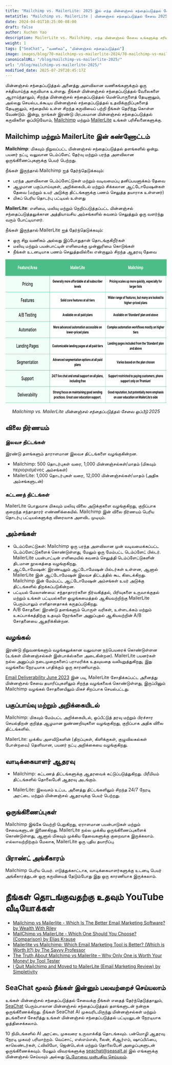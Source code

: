 ```yaml
---
title: "Mailchimp vs. MailerLite: 2025 இல் எந்த மின்னஞ்சல் சந்தைப்படுத்தல் சேவை உங்களுக்கு சரியானது?"
metatitle: "Mailchimp vs. MailerLite | மின்னஞ்சல் சந்தைப்படுத்தல் சேவை 2025?"
date: 2024-04-01T10:25:00-08:00
draft: false
author: Xuchen Yao
description: MailerLite vs. Mailchimp, எந்த மின்னஞ்சல் சேவை உங்களுக்கு சரியானது? எங்களின் ஆழமான ஒப்பீடு அம்சங்கள், விலை மற்றும் பலவற்றைப் பிரிக்கிறது.
weight: 1
tags: ["SeaChat", "வணிகம்", "மின்னஞ்சல் சந்தைப்படுத்தல்"]
image: images/blog/70-mailchimp-vs-mailerlite-2024/70-mailchimp-vs-mailerlite-2024.jpg
canonicalURL: "/blog/mailchimp-vs-mailerlite-2025/"
url: "/blog/mailchimp-vs-mailerlite-2025/"
modified_date: 2025-07-29T20:45:17Z
---
```


மின்னஞ்சல் சந்தைப்படுத்தல் அனைத்து அளவிலான வணிகங்களுக்கும் ஒரு சக்திவாய்ந்த கருவியாக உள்ளது. நீங்கள் மின்னஞ்சல் சந்தைப்படுத்தல் வேலைகளை ஆராய்ந்தாலும், சிறந்த மின்னஞ்சல் சந்தைப்படுத்தல் மென்பொருளைத் தேடினாலும், அல்லது செயல்படக்கூடிய மின்னஞ்சல் சந்தைப்படுத்தல் உதவிக்குறிப்புகளைத் தேடினாலும், சந்தையில் உள்ள சிறந்த கருவியைப் பற்றி நீங்கள் தெரிந்து கொள்ள வேண்டும். இன்று, நாங்கள் இரண்டு பிரபலமான மின்னஞ்சல் சந்தைப்படுத்தல் கருவிகளை ஒப்பிடுவோம், [Mailchimp](https://mailchimp.com/) மற்றும் [MailerLite](https://www.mailerlite.com/) உங்கள் பரிசீலனைகளுக்கு.


## Mailchimp மற்றும் MailerLite இன் கண்ணோட்டம்

**Mailchimp**: மிகவும் நிறுவப்பட்ட மின்னஞ்சல் சந்தைப்படுத்தல் தளங்களில் ஒன்று. பயனர் நட்பு, வலுவான டெம்ப்ளேட் தேர்வு மற்றும் பரந்த அளவிலான ஒருங்கிணைப்புகளுக்கு பெயர் பெற்றது.

நீங்கள் இருந்தால் Mailchimp ஐத் தேர்ந்தெடுக்கவும்:

- பரந்த அளவிலான டெம்ப்ளேட்டுகள் மற்றும் வடிவமைப்பு தனிப்பயனாக்கம் தேவை
- ஆழமான பகுப்பாய்வுகள், அறிக்கையிடல் மற்றும் சிக்கலான ஆட்டோமேஷன்கள் தேவை (மற்றும் உயர் அடுக்கு திட்டங்களுக்கு பணம் செலுத்த தயாராக உள்ளனர்)
- மிகப் பெரிய தொடர்பு பட்டியல் உள்ளது



**MailerLite**: எளிமை, மலிவு மற்றும் நெறிப்படுத்தப்பட்ட மின்னஞ்சல் சந்தைப்படுத்தலுக்கான அத்தியாவசிய அம்சங்களில் கவனம் செலுத்தும் ஒரு வளர்ந்து வரும் போட்டியாளர்.

நீங்கள் இருந்தால் MailerLite ஐத் தேர்ந்தெடுக்கவும்:

- ஒரு சிறு வணிகம் அல்லது இப்போதுதான் தொடங்குகிறீர்கள்
- மலிவு மற்றும் பயன்பாட்டின் எளிமைக்கு முன்னுரிமை கொடுங்கள்
- நீங்கள் உடனடியாக பணம் செலுத்தவில்லை என்றாலும் சிறந்த ஆதரவு தேவை

<center>
<img height="450px" src="/images/blog/70-mailchimp-vs-mailerlite-2024/mailchimp-and-mailerlite-email-marketing-service-comparison-2024.png" alt="Mailchimp vs. MailerLite மின்னஞ்சல் சந்தைப்படுத்தல் சேவை ஒப்பீடு 2025"/>

*Mailchimp vs. MailerLite மின்னஞ்சல் சந்தைப்படுத்தல் சேவை ஒப்பீடு 2025*
</center>

## விலை நிர்ணயம்

### இலவச திட்டங்கள்

இரண்டு தளங்களும் தாராளமான இலவச திட்டங்களை வழங்குகின்றன.

- Mailchimp: 500 தொடர்புகள் வரை, 1,000 மின்னஞ்சல்கள்/மாதம் (மிகவும் περιορισμένες அம்சங்கள்)
- MailerLite: 1,000 தொடர்புகள் வரை, 12,000 மின்னஞ்சல்கள்/மாதம் (அதிக அம்சங்களுடன்)

### கட்டணத் திட்டங்கள்
MailerLite பொதுவாக மிகவும் மலிவு விலை அடுக்குகளை வழங்குகிறது, குறிப்பாக குறைந்த சந்தாதாரர் எண்ணிக்கையில். Mailchimp இன் விலை நிர்ணயம் பெரிய தொடர்பு பட்டியல்களுக்கு விரைவாக அளவிட முடியும்.

## அம்சங்கள்


- டெம்ப்ளேட்டுகள்: Mailchimp ஒரு பரந்த அளவிலான முன் வடிவமைக்கப்பட்ட டெம்ப்ளேட்டுகளைக் கொண்டுள்ளது, மேலும் ஒரு மேம்பட்ட டெம்ப்ளேட் பில்டர். MailerLite பயன்பாட்டின் எளிமையில் கவனம் செலுத்தி டெம்ப்ளேட்டுகளின் திடமான நூலகத்தை வழங்குகிறது.
- ஆட்டோமேஷன்: இரண்டிலும் ஆட்டோமேஷன் பில்டர்கள் உள்ளன, ஆனால் MailerLite இன் ஆட்டோமேஷன் இலவச திட்டத்தில் கூட கிடைக்கிறது. Mailchimp இன் மேம்பட்ட ஆட்டோமேஷன் அம்சங்கள் உயர் அடுக்கு திட்டங்களில் திறக்கப்படுகின்றன.
- பட்டியல் மேலாண்மை: சந்தாதாரர்களை நிர்வகித்தல், பிரிவுகளை உருவாக்குதல் மற்றும் உங்கள் பட்டியல்களை ஒழுங்கமைத்தல் ஆகியவற்றிற்கு MailerLite பெரும்பாலும் எளிதானதாகக் கருதப்படுகிறது.
- A/B சோதனை: இரண்டு தளங்களும் பொருள் வரிகள், உள்ளடக்கம் மற்றும் உகப்பாக்கத்திற்கு உதவும் நேரங்களை அனுப்புதல் ஆகியவற்றின் A/B சோதனையை ஆதரிக்கின்றன.


## வழங்கல்

இரண்டு நிறுவனங்களும் வழங்கலுக்கான வலுவான நற்பெயரைக் கொண்டுள்ளன (உங்கள் மின்னஞ்சல்கள் இன்பாக்ஸ்களை அடைகின்றன). MailerLite பயனர்கள் நல்ல அனுப்பும் நடைமுறைகளைப் பராமரிக்க உதவுவதை வலியுறுத்துகிறது, இது வழங்கலை நேரடியாக பாதிக்கும் ஒரு காரணியாகும்.

[​​Email Deliverability June 2023](https://www.emailtooltester.com/en/blog/email-deliverability-june-2023/) இன் படி, MailerLite சோதிக்கப்பட்ட அனைத்து மின்னஞ்சல் சேவை தயாரிப்புகளிலும் சிறந்த வழங்கலைக் கொண்டுள்ளது, இருப்பினும் Mailchimp வழங்கல் சோதனையிலும் மிகச் சிறப்பாக செயல்பட்டது.

## பகுப்பாய்வு மற்றும் அறிக்கையிடல்

Mailchimp: மிகவும் மேம்பட்ட அறிக்கையிடல், ஒப்பீட்டுத் தரவு மற்றும் பிரச்சார செயல்திறன் குறித்த ஆழமான நுண்ணறிவுகளை வழங்குகிறது, குறிப்பாக அதிக விலை திட்டங்களில்.

MailerLite: முக்கிய அளவீடுகளின் (திறப்புகள், கிளிக்குகள், குழுவிலகல்கள் போன்றவை) தெளிவான, பயனர் நட்பு அறிக்கையை வழங்குகிறது.

## வாடிக்கையாளர் ஆதரவு

- Mailchimp: கட்டணத் திட்டங்களுக்கு ஆதரவைக் கட்டுப்படுத்துகிறது. பிரீமியம் திட்டங்களில் தொலைபேசி ஆதரவு அடங்கும்.

- MailerLite: இலவசம் உட்பட அனைத்து திட்டங்களிலும் சிறந்த 24/7 நேரடி அரட்டை மற்றும் மின்னஞ்சல் ஆதரவுக்கு பெயர் பெற்றது.

## ஒருங்கிணைப்புகள்
Mailchimp இங்கே வெற்றி பெறுகிறது, ஏராளமான பயன்பாடுகள் மற்றும் சேவைகளுடன் இணைகிறது. MailerLite நல்ல முக்கிய ஒருங்கிணைப்புகளைக் கொண்டுள்ளது, ஆனால் மிகவும் முக்கிய தேவைகளுக்கு குறைவாக இருக்கலாம். எல்லாவற்றிற்கும் மேலாக, MailerLite ஒரு புதிய தயாரிப்பு.

## பிராண்ட் அங்கீகாரம்
Mailchimp பெரிய பெயர். எடுத்துக்காட்டாக, வாடிக்கையாளர்களுக்கு உடனடி பெயர் அங்கீகாரத்துடன் ஒரு கருவியைத் தேடும்போது இது ஒரு காரணியாக இருக்கலாம்.


# நீங்கள் தொடங்குவதற்கு உதவும் YouTube வீடியோக்கள்

- [Mailchimp vs Mailerlite - Which Is The Better Email Marketing Software? by Wealth With Riley](https://www.youtube.com/watch?v=lYaWNT4GqFM)
- [MailChimp vs MailerLite - Which One Should You Choose? (Comparison) by Elias Krause](https://www.youtube.com/watch?v=aKjYio1rJcA)
- [Mailerlite vs Mailchimp: Which Email Marketing Tool is Better? (Which is Worth It?) by The Savvy Professor](https://www.youtube.com/watch?v=4mmyr8pV9as)
- [The Truth About Mailchimp vs Mailerlite – Why Only One is Worth Your Money! by Tool Tester](https://www.youtube.com/watch?v=93jal7psCzE)
- [I Quit Mailchimp and Moved to MailerLite (Email Marketing Review) by Simpletivity](https://www.youtube.com/watch?v=75Bu2NmqE9o)

## SeaChat மூலம் நீங்கள் இன்னும் பலவற்றைச் செய்யலாம்

உங்கள் மின்னஞ்சல் சந்தைப்படுத்தல் சேவைக்கு நீங்கள் எதைத் தேர்ந்தெடுத்தாலும், [SeaChat](https://chat.seasalt.ai/?utm_source=blog) பெரும்பாலான மின்னஞ்சல் சந்தைப்படுத்தல் தளங்களுடன் நன்றாக ஒருங்கிணைக்கிறது. நீங்கள் SeaChat AI முகவரிடமிருந்து மின்னஞ்சல்கள் மற்றும் தடங்களைச் சேகரித்து உங்கள் மின்னஞ்சல் சந்தைப்படுத்தல் பட்டியலுடன் நேரடியாக ஒத்திசைக்கலாம்.

10 நிமிடங்களில் AI அரட்டை முகவரை உருவாக்கித் தொடங்கவும். பன்மொழி ஆதரவு. நேரடி முகவர் பரிமாற்றம். வெப்சாட், எஸ்எம்எஸ், லைன், சிஆர்எம், ஷாப்பிஃபை, காலெண்டர்கள், ட்விலியோ, ஜென்டெஸ்க் மற்றும் தொலைபேசி அழைப்புகளுடன் ஒருங்கிணைக்கவும். மேலும் விவரங்களுக்கு [seachat@seasalt.ai](mailto:seameet@seasalt.ai) இல் எங்களுக்கு மின்னஞ்சல் செய்யவும் அல்லது [டெமோவை முன்பதிவு செய்யவும்](https://meetings.hubspot.com/seasalt-ai/seasalt-meeting).